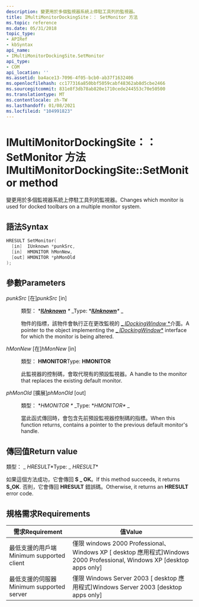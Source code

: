 ```yaml
---
description: 變更用於多個監視器系統上停駐工具列的監視器。
title: IMultiMonitorDockingSite：： SetMonitor 方法
ms.topic: reference
ms.date: 05/31/2018
topic_type:
- APIRef
- kbSyntax
api_name:
- IMultiMonitorDockingSite.SetMonitor
api_type:
- COM
api_location: ''
ms.assetid: ba4ace13-7096-4f05-bcb0-ab37f1632406
ms.openlocfilehash: cc177316a850bbf5059cabf48362ab8d5cbe2466
ms.sourcegitcommit: 831e8f3db78ab820e1710cede244553c70e50500
ms.translationtype: MT
ms.contentlocale: zh-TW
ms.lasthandoff: 01/08/2021
ms.locfileid: "104991823"
---
```

# <a name="imultimonitordockingsitesetmonitor-method"></a><span data-ttu-id="1634e-103">IMultiMonitorDockingSite：： SetMonitor 方法</span><span class="sxs-lookup"><span data-stu-id="1634e-103">IMultiMonitorDockingSite::SetMonitor method</span></span>

<span data-ttu-id="1634e-104">變更用於多個監視器系統上停駐工具列的監視器。</span><span class="sxs-lookup"><span data-stu-id="1634e-104">Changes which monitor is used for docked toolbars on a multiple monitor system.</span></span>

## <a name="syntax"></a><span data-ttu-id="1634e-105">語法</span><span class="sxs-lookup"><span data-stu-id="1634e-105">Syntax</span></span>


```C++
HRESULT SetMonitor(
  [in]  IUnknown *punkSrc,
  [in]  HMONITOR hMonNew,
  [out] HMONITOR *phMonOld
);
```



## <a name="parameters"></a><span data-ttu-id="1634e-106">參數</span><span class="sxs-lookup"><span data-stu-id="1634e-106">Parameters</span></span>

<dl> <dt>

<span data-ttu-id="1634e-107">*punkSrc* \[在\]</span><span class="sxs-lookup"><span data-stu-id="1634e-107">*punkSrc* \[in\]</span></span>
</dt> <dd>

<span data-ttu-id="1634e-108">類型： \**[**IUnknown**](/windows/win32/api/unknwn/nn-unknwn-iunknown) \** _</span><span class="sxs-lookup"><span data-stu-id="1634e-108">Type: \**[**IUnknown**](/windows/win32/api/unknwn/nn-unknwn-iunknown)\** _</span></span>

<span data-ttu-id="1634e-109">物件的指標，該物件會執行正在更改監視的 [_ *IDockingWindow* \*](/windows/desktop/api/shobjidl_core/nn-shobjidl_core-idockingwindow)介面。</span><span class="sxs-lookup"><span data-stu-id="1634e-109">A pointer to the object implementing the [_ *IDockingWindow*\*](/windows/desktop/api/shobjidl_core/nn-shobjidl_core-idockingwindow) interface for which the monitor is being altered.</span></span>

</dd> <dt>

<span data-ttu-id="1634e-110">*hMonNew* \[在\]</span><span class="sxs-lookup"><span data-stu-id="1634e-110">*hMonNew* \[in\]</span></span>
</dt> <dd>

<span data-ttu-id="1634e-111">類型： **HMONITOR**</span><span class="sxs-lookup"><span data-stu-id="1634e-111">Type: **HMONITOR**</span></span>

<span data-ttu-id="1634e-112">此監視器的控制碼，會取代現有的預設監視器。</span><span class="sxs-lookup"><span data-stu-id="1634e-112">A handle to the monitor that replaces the existing default monitor.</span></span>

</dd> <dt>

<span data-ttu-id="1634e-113">*phMonOld* \[擴展\]</span><span class="sxs-lookup"><span data-stu-id="1634e-113">*phMonOld* \[out\]</span></span>
</dt> <dd>

<span data-ttu-id="1634e-114">類型： \**HMONITOR \** _</span><span class="sxs-lookup"><span data-stu-id="1634e-114">Type: \**HMONITOR\** _</span></span>

<span data-ttu-id="1634e-115">當此函式傳回時，會包含先前預設監視器控制碼的指標。</span><span class="sxs-lookup"><span data-stu-id="1634e-115">When this function returns, contains a pointer to the previous default monitor's handle.</span></span>

</dd> </dl>

## <a name="return-value"></a><span data-ttu-id="1634e-116">傳回值</span><span class="sxs-lookup"><span data-stu-id="1634e-116">Return value</span></span>

<span data-ttu-id="1634e-117">類型： _ *HRESULT*\*</span><span class="sxs-lookup"><span data-stu-id="1634e-117">Type: _ *HRESULT*\*</span></span>

<span data-ttu-id="1634e-118">如果這個方法成功，它會傳回 **S \_ OK**。</span><span class="sxs-lookup"><span data-stu-id="1634e-118">If this method succeeds, it returns **S\_OK**.</span></span> <span data-ttu-id="1634e-119">否則，它會傳回 **HRESULT** 錯誤碼。</span><span class="sxs-lookup"><span data-stu-id="1634e-119">Otherwise, it returns an **HRESULT** error code.</span></span>

## <a name="requirements"></a><span data-ttu-id="1634e-120">規格需求</span><span class="sxs-lookup"><span data-stu-id="1634e-120">Requirements</span></span>



| <span data-ttu-id="1634e-121">需求</span><span class="sxs-lookup"><span data-stu-id="1634e-121">Requirement</span></span> | <span data-ttu-id="1634e-122">值</span><span class="sxs-lookup"><span data-stu-id="1634e-122">Value</span></span> |
|-------------------------------------|------------------------------------------------------------------------|
| <span data-ttu-id="1634e-123">最低支援的用戶端</span><span class="sxs-lookup"><span data-stu-id="1634e-123">Minimum supported client</span></span><br/> | <span data-ttu-id="1634e-124">僅限 windows 2000 Professional、Windows XP \[ desktop 應用程式\]</span><span class="sxs-lookup"><span data-stu-id="1634e-124">Windows 2000 Professional, Windows XP \[desktop apps only\]</span></span><br/> |
| <span data-ttu-id="1634e-125">最低支援的伺服器</span><span class="sxs-lookup"><span data-stu-id="1634e-125">Minimum supported server</span></span><br/> | <span data-ttu-id="1634e-126">僅限 Windows Server 2003 \[ desktop 應用程式\]</span><span class="sxs-lookup"><span data-stu-id="1634e-126">Windows Server 2003 \[desktop apps only\]</span></span><br/>                   |



 

 
